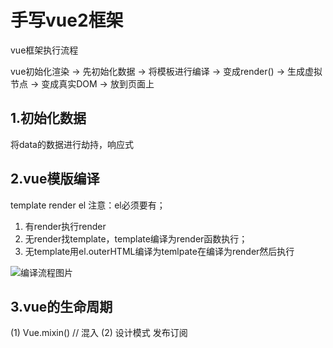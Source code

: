 <!--
 * @Author: zhangchunjie8 zhangchunjie8@jd.com
 * @Date: 2023-08-03 21:26:25
 * @LastEditors: zhangchunjie8 zhangchunjie8@jd.com
 * @LastEditTime: 2023-08-03 21:26:48
-->
# 手写vue2框架
vue框架执行流程

vue初始化渲染 -> 先初始化数据 -> 将模板进行编译 -> 变成render() -> 生成虚拟节点 -> 变成真实DOM -> 放到页面上

## 1.初始化数据
将data的数据进行劫持，响应式

## 2.vue模版编译
template render el 
注意：el必须要有；

1. 有render执行render
2. 无render找template，template编译为render函数执行；
3. 无template用el.outerHTML编译为temlpate在编译为render然后执行

![编译流程图片](https://cdn.jsdelivr.net/gh/chunjie-zhang/common-drawing-bed@dev/xxx/lifecycle.67er4mv42ac0.webp)

## 3.vue的生命周期
(1) Vue.mixin() // 混入
(2) 设计模式 发布订阅 